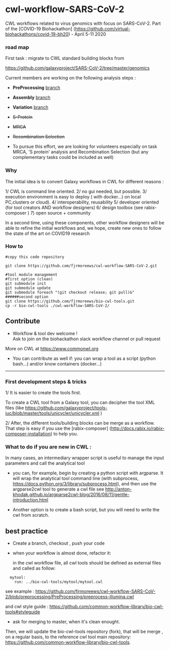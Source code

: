 # cwl-workflow-SARS-CoV-2 
CWL workflows related to virus genomics with focus on SARS-CoV-2.
Part of the [COVID-19 Biohackathon] (https://github.com/virtual-biohackathons/covid-19-bh20)  - April 5-11 2020


### road map
First task : migrate to CWL standard building blocks from 

https://github.com/galaxyproject/SARS-CoV-2/tree/master/genomics


Current members are working on the following analysis steps : 

- **PreProcessing** [branch](https://github.com/fjrmoreews/cwl-workflow-SARS-CoV-2/tree/preprocessing/PreProcessing)
- **Assembly** [branch](https://github.com/fjrmoreews/cwl-workflow-SARS-CoV-2/tree/assembly/Assembly)
- **Variation** [branch](https://github.com/fjrmoreews/cwl-workflow-SARS-CoV-2/tree/variation/Variation)
- ~~S-Protein~~
- ~~MRCA~~
- ~~Recombination Selection~~

- To pursue this effort, we are looking for volunteers especially on task MRCA,
'S protein' analysis and Recombination Selection (but any complementary tasks  could be included as well)

### Why

The initial idea is to convert  Galaxy workflows in CWL
for different reasons : 

1/ CWL  is command line oriented. 
2/ no gui needed, but possible.
3/ execution environment is easy to deploy 
( with docker...) on local PC,clusters or cloud).
4/ interoperability, reusability
5/ developer oriented (for tool creators AND workflow designers)
6/ design toolbox (see rabix-composer )
7) open source + community

In a second time, using these components, other workflow designers will be able to refine the initial workflows and, we hope,  create new ones to follow the state of the art on COVID19 research



### How to 


```
#copy this code repository 

git clone https://github.com/fjrmoreews/cwl-workflow-SARS-CoV-2.git

#tool module management
#first option (clean)
git submodule init
git submodule update
git submodule foreach "(git checkout release; git pull)&"
######second option
git clone https://github.com/fjrmoreews/bio-cwl-tools.git
cp -r bio-cwl-tools ./cwl-workflow-SARS-CoV-2/
```

##  Contribute

- Workflow & tool dev  welcome !  
Ask to join on the biohackathon slack workflow channel
or pull request

More on CWL at https://www.commonwl.org

-  You can contribute as well if:
  you can wrap a tool as a script (python bash...)
  and/or know containers (docker...)
  

------------------
### First development steps & tricks

1/ It is easier to create the tools first.

To create a CWL tool from a Galaxy tool, you can 
decipher the tool XML files (like https://github.com/galaxyproject/tools-iuc/blob/master/tools/unicycler/unicycler.xml )


2/ After, the different tools/building blocks can be merge as a workflow. That step is easy if you use the [rabix-composer] (http://docs.rabix.io/rabix-composer-installation) to help you.



### What to do if you are new in CWL :

In many cases, an intermediary wrapper script is useful  to manage the input parameters and call the analytical tool

- you can, for example, begin by creating a python script with argparse. 
It will wrap the analytical tool command line (with subprocess, https://docs.python.org/3/library/subprocess.html), and then use the argparse2cwl tool to generate a  cwl file
see http://anton-khodak.github.io/argparse2cwl-blog/2016/08/11/gentle-introduction.html 


- Another option is to create a bash script, but you will need to write the cwl from scratch.  

##  best practice

- Create a branch, checkout , push your code 
- when your workflow is almost done, refactor it: 

  in the cwl workflow file, all  cwl tools should be defined as external files and called as follow:
```
  mytool:
    run: ../bio-cwl-tools/mytool/mytool.cwl
```

see example :  https://github.com/fjrmoreews/cwl-workflow-SARS-CoV-2/blob/preprocessing/PreProcessing/preprocess-illumina.cwl

and cwl style guide : https://github.com/common-workflow-library/bio-cwl-tools#styleguide

 - ask for merging to master, when it's clean enought.
  
  
Then,  we will  update the bio-cwl-tools repository (fork), that will be merge , on a regular basis,  to the reference 
cwl tool main repository: https://github.com/common-workflow-library/bio-cwl-tools.



<!-- -->


